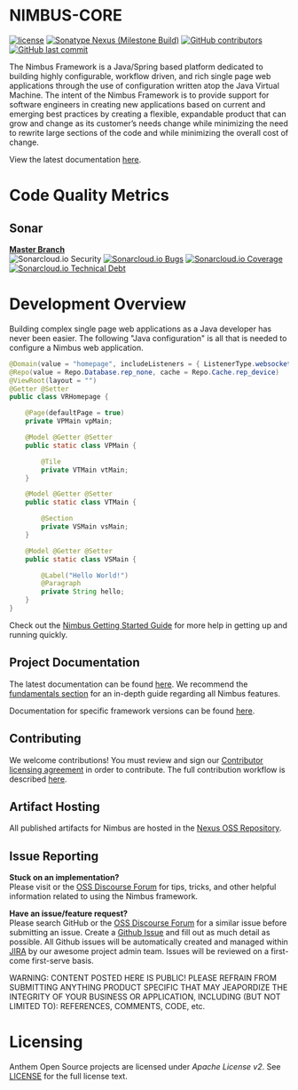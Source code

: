 
# NIMBUS-CORE
[![license](https://img.shields.io/github/license/openanthem/nimbus-core.svg?style=for-the-badge)]() 
[![Sonatype Nexus (Milestone Build)](https://img.shields.io/maven-central/v/com.antheminc.oss/nimbus-core?label=Latest&style=for-the-badge)](https://oss.sonatype.org/#nexus-search;quick~com.antheminc.oss)
[![GitHub contributors](https://img.shields.io/github/contributors/openanthem/nimbus-core.svg?style=for-the-badge)]()
[![GitHub last commit](https://img.shields.io/github/last-commit/openanthem/nimbus-core.svg?style=for-the-badge)]()

The Nimbus Framework is a Java/Spring based platform dedicated to building highly configurable, workflow driven, and rich single page web applications through the use of configuration written atop the Java Virtual Machine. The intent of the Nimbus Framework is to provide support for software engineers in creating new applications based on current and emerging best practices by creating a flexible, expandable product that can grow and change as its customer’s needs change while minimizing the need to rewrite large sections of the code and while minimizing the overall cost of change.

View the latest documentation [here](https://openanthem.github.io/nimbus-docs/latest).

# Code Quality Metrics
<!--
## Codeclimate
[![Maintainability](https://api.codeclimate.com/v1/badges/c6e5a784163a6ce69242/maintainability)](https://codeclimate.com/github/openanthem/nimbus-core/maintainability)
-->

## Sonar
[**Master Branch**](https://sonarcloud.io/dashboard?id=openanthem%3Animbus-core-master)  
![Sonarcloud.io Security](https://sonarcloud.io/api/project_badges/measure?project=openanthem%3Animbus-core-master&metric=security_rating&style=for-the-badge)
[![Sonarcloud.io Bugs](https://sonarcloud.io/api/project_badges/measure?project=openanthem%3Animbus-core-master&metric=bugs&style=for-the-badge)]() 
[![Sonarcloud.io Coverage](https://sonarcloud.io/api/project_badges/measure?project=openanthem%3Animbus-core-master&metric=coverage&style=for-the-badge)]() [![Sonarcloud.io Technical Debt](https://sonarcloud.io/api/project_badges/measure?project=openanthem%3Animbus-core-master&metric=sqale_index&style=for-the-badge)]()

# Development Overview
Building complex single page web applications as a Java developer has never been easier. The following "Java configuration" is all that is needed to configure a Nimbus web application.

```java
@Domain(value = "homepage", includeListeners = { ListenerType.websocket })
@Repo(value = Repo.Database.rep_none, cache = Repo.Cache.rep_device)
@ViewRoot(layout = "")
@Getter @Setter
public class VRHomepage {

    @Page(defaultPage = true)
    private VPMain vpMain;

    @Model @Getter @Setter
    public static class VPMain {

        @Tile
        private VTMain vtMain;
    }

    @Model @Getter @Setter
    public static class VTMain {

        @Section
        private VSMain vsMain;
    }

    @Model @Getter @Setter
    public static class VSMain {

        @Label("Hello World!")
        @Paragraph
        private String hello;
    }
}
```

Check out the [Nimbus Getting Started Guide](https://openanthem.github.io/nimbus-docs/latest/getting-started) for more help in getting up and running quickly. 

## Project Documentation
The latest documentation can be found [here](https://openanthem.github.io/nimbus-docs/latest). We recommend the [fundamentals section](https://openanthem.github.io/nimbus-docs/latest/fundamentals) for an in-depth guide regarding all Nimbus features.

Documentation for specific framework versions can be found [here](https://openanthem.github.io/nimbus-docs/).

## Contributing
We welcome contributions! You must review and sign our [Contributor licensing agreement](https://cla-oss.herokuapp.com/) in order to contribute. The full contribution workflow is described [here](CONTRIBUTING.md).

## Artifact Hosting
All published artifacts for Nimbus are hosted in the [Nexus OSS Repository](https://oss.sonatype.org/#nexus-search;quick~com.antheminc.oss).

## Issue Reporting
**Stuck on an implementation?**  
Please visit or the [OSS Discourse Forum](http://discourse.oss.antheminc.com/) for tips, tricks, and other helpful information related to using the Nimbus framework.

**Have an issue/feature request?**  
Please search GitHub or the [OSS Discourse Forum](http://discourse.oss.antheminc.com/) for a similar issue before submitting an issue. Create a [Github Issue](https://github.com/openanthem/nimbus-core/issues) and fill out as much detail as possible. All Github issues will be automatically created and managed within [JIRA](https://anthemopensource.atlassian.net/browse/NIMBUS) by our awesome project admin team. Issues will be reviewed on a first-come first-serve basis.

WARNING: CONTENT POSTED HERE IS PUBLIC! PLEASE REFRAIN FROM SUBMITTING ANYTHING PRODUCT SPECIFIC THAT MAY JEAPORDIZE THE INTEGRITY OF YOUR BUSINESS OR APPLICATION, INCLUDING (BUT NOT LIMITED TO): REFERENCES, COMMENTS, CODE, etc.

# Licensing
Anthem Open Source projects are licensed under *Apache License v2*. See [LICENSE](https://github.com/openanthem/oss-base/blob/master/LICENSE) for the full license text.